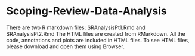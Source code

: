 # Scoping-Review-Data-Analysis
There are two R markdown files: SRAnalysisPt1.Rmd and SRAnalysisPt2.Rmd
The HTML files are created from RMarkdown. All the code, annotations and plots are included in HTML files. To see HTML files, please download and open them using Browser. 
